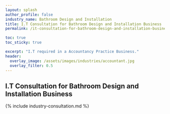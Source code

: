 ```yaml
---
layout: splash 
author_profile: false 
industry_name: Bathroom Design and Installation
title: I.T Consultation for Bathroom Design and Installation Business
permalink: /it-consultation-for-bathroom-design-and-installation-business

toc: true
toc_sticky: true

excerpt: "I.T required in a Accountancy Practice Business."
header:
  overlay_image: /assets/images/industries/accountant.jpg
  overlay_filter: 0.5 
---
```


## I.T Consultation for Bathroom Design and Installation Business

{% include industry-consultation.md %}
